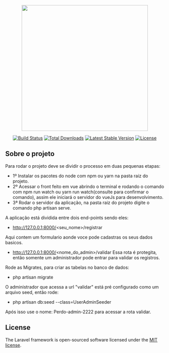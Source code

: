<p align="center"><a href="https://laravel.com" target="_blank"><img src="https://raw.githubusercontent.com/laravel/art/master/logo-lockup/5%20SVG/2%20CMYK/1%20Full%20Color/laravel-logolockup-cmyk-red.svg" width="400"></a></p>

<p align="center">
<a href="https://travis-ci.org/laravel/framework"><img src="https://travis-ci.org/laravel/framework.svg" alt="Build Status"></a>
<a href="https://packagist.org/packages/laravel/framework"><img src="https://poser.pugx.org/laravel/framework/d/total.svg" alt="Total Downloads"></a>
<a href="https://packagist.org/packages/laravel/framework"><img src="https://poser.pugx.org/laravel/framework/v/stable.svg" alt="Latest Stable Version"></a>
<a href="https://packagist.org/packages/laravel/framework"><img src="https://poser.pugx.org/laravel/framework/license.svg" alt="License"></a>
</p>

## Sobre o projeto

Para rodar o projeto deve se dividir o processo em duas pequenas etapas: 
- 1º Instalar os pacotes do node com npm ou yarn na pasta raiz do projeto.
- 2º Acessar o front feito em vue abrindo o terminal e rodando o comando com npm run watch ou yarn run watch(consulte para confirmar o comando), assim ele iniciará o servidor do vueJs para desenvolvimento.
- 3ª Rodar o servidor da aplicação, na pasta raiz do projeto digite o comando php artisan serve.

A aplicação está dividida entre dois end-points sendo eles:
- http://127.0.0.1:8000/<seu_nome>/registrar

Aqui contem um formulario aonde voce pode cadastras os seus dados basicos.

- http://127.0.0.1:8000/<nome_do_admin>/validar
Essa rota é protegita, então somente um administrador pode entrar para validar os registros.

Rode as Migrates, para criar as tabelas no banco de dados:
- php artisan migrate

O administrador que acessa a url "validar" está pré configurado como um arquivo seed, então rode: 
- php artisan db:seed --class=UserAdminSeeder
 
Após isso use o nome: Perdo-admin-2222 para acessar a rota validar.

## License
The Laravel framework is open-sourced software licensed under the [MIT license](https://opensource.org/licenses/MIT).
